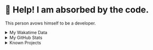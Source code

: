 # 🥺 Help! I am absorbed by the code. 

This person avows himself to be a developer.

<details>

<summary>My Wakatime Data</summary>

<!--START_SECTION:waka-->
![Lines of code](https://img.shields.io/badge/From%20Hello%20World%20I%27ve%20Written-8.8%20million%20lines%20of%20code-blue)

**🐱 My GitHub Data** 

> 📦 759.0 kB Used in GitHub's Storage 
 > 
> 🏆 69 Contributions in the Year 2024
 > 
> 🚫 Not Opted to Hire
 > 
> 📜 86 Public Repositories 
 > 
> 🔑 26 Private Repositories 
 > 
**I'm an Early 🐤** 

```text
🌞 Morning                1799 commits        ██████░░░░░░░░░░░░░░░░░░░   24.53 % 
🌆 Daytime                3024 commits        ██████████░░░░░░░░░░░░░░░   41.23 % 
🌃 Evening                2441 commits        ████████░░░░░░░░░░░░░░░░░   33.28 % 
🌙 Night                  70 commits          ░░░░░░░░░░░░░░░░░░░░░░░░░   00.95 % 
```
📅 **I'm Most Productive on Wednesday** 

```text
Monday                   848 commits         ███░░░░░░░░░░░░░░░░░░░░░░   11.56 % 
Tuesday                  1244 commits        ████░░░░░░░░░░░░░░░░░░░░░   16.96 % 
Wednesday                1306 commits        ████░░░░░░░░░░░░░░░░░░░░░   17.81 % 
Thursday                 1024 commits        ███░░░░░░░░░░░░░░░░░░░░░░   13.96 % 
Friday                   1106 commits        ████░░░░░░░░░░░░░░░░░░░░░   15.08 % 
Saturday                 971 commits         ███░░░░░░░░░░░░░░░░░░░░░░   13.24 % 
Sunday                   835 commits         ███░░░░░░░░░░░░░░░░░░░░░░   11.39 % 
```


**I Mostly Code in Go** 

```text
Python                   22 repos            ██████░░░░░░░░░░░░░░░░░░░   22.22 % 
TeX                      6 repos             ██░░░░░░░░░░░░░░░░░░░░░░░   06.06 % 
Swift                    3 repos             █░░░░░░░░░░░░░░░░░░░░░░░░   03.03 % 
Shell                    2 repos             █░░░░░░░░░░░░░░░░░░░░░░░░   02.02 % 
Rust                     2 repos             █░░░░░░░░░░░░░░░░░░░░░░░░   02.02 % 
```




 Last Updated on 10/01/2024 01:18:11 UTC
<!--END_SECTION:waka-->

</details>

<details>
 
 <summary>My GitHub Stats</summary>

[![CDFMLR's github stats](https://github-readme-stats.vercel.app/api?username=cdfmlr&count_private=true&show_icons=true)](https://github.com/anuraghazra/github-readme-stats)
 
</details>

<details>

<summary>Known Projects</summary>

[![Star History Chart](https://api.star-history.com/svg?repos=cdfmlr/pyflowchart,cdfmlr/muvtuber,cdfmlr/crud,cdfmlr/murecom-verse-1,cdfmlr/murecom-intro&type=Date)](https://star-history.com/#cdfmlr/pyflowchart&cdfmlr/muvtuber&cdfmlr/crud&cdfmlr/murecom-verse-1&cdfmlr/murecom-intro&Date)

 </details>
